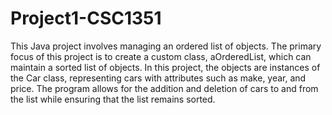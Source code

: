 # Project1-CSC1351

This Java project involves managing an ordered list of objects.  The primary focus of this project is to create a custom class, aOrderedList, which can maintain a sorted list of objects. In this project, the objects are instances of the Car class, representing cars with attributes such as make, year, and price. The program allows for the addition and deletion of cars to and from the list while ensuring that the list remains sorted.
